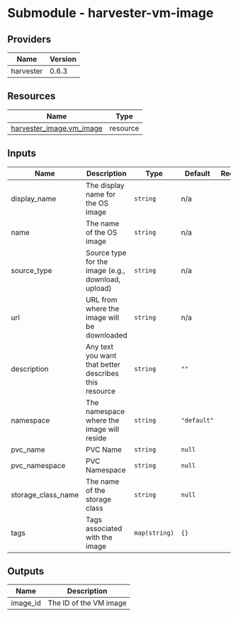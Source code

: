 # Submodule - harvester-vm-image

<!-- BEGIN_TF_DOCS -->

## Providers

| Name      | Version |
| --------- | ------- |
| harvester | 0.6.3   |

## Resources

| Name                                                                                                               | Type     |
| ------------------------------------------------------------------------------------------------------------------ | -------- |
| [harvester_image.vm_image](https://registry.terraform.io/providers/harvester/harvester/0.6.3/docs/resources/image) | resource |

## Inputs

| Name               | Description                                           | Type          | Default     | Required |
| ------------------ | ----------------------------------------------------- | ------------- | ----------- | :------: |
| display_name       | The display name for the OS image                     | `string`      | n/a         |   yes    |
| name               | The name of the OS image                              | `string`      | n/a         |   yes    |
| source_type        | Source type for the image (e.g., download, upload)    | `string`      | n/a         |   yes    |
| url                | URL from where the image will be downloaded           | `string`      | n/a         |   yes    |
| description        | Any text you want that better describes this resource | `string`      | `""`        |    no    |
| namespace          | The namespace where the image will reside             | `string`      | `"default"` |    no    |
| pvc_name           | PVC Name                                              | `string`      | `null`      |    no    |
| pvc_namespace      | PVC Namespace                                         | `string`      | `null`      |    no    |
| storage_class_name | The name of the storage class                         | `string`      | `null`      |    no    |
| tags               | Tags associated with the image                        | `map(string)` | `{}`        |    no    |

## Outputs

| Name     | Description            |
| -------- | ---------------------- |
| image_id | The ID of the VM image |

<!-- END_TF_DOCS -->
